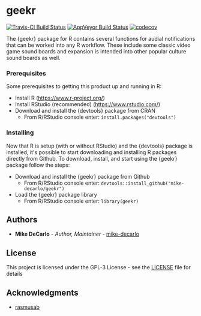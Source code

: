 # geekr
[![Travis-CI Build Status](https://travis-ci.org/mike-decarlo/geekr.svg?branch=master)](https://travis-ci.org/mike-decarlo/geekr) [![AppVeyor Build Status](https://ci.appveyor.com/api/projects/status/github/mike-decarlo/geekr?branch=master&svg=true)](https://ci.appveyor.com/project/mike-decarlo/geekr) [![codecov](https://codecov.io/gh/mike-decarlo/geekr/branch/master/graph/badge.svg)](https://codecov.io/gh/mike-decarlo/geekr)

The {geekr} package for R contains several functions for audial notifications that can be worked into any R workflow. These include some classic video game sound boards and expansion is intended into other popular culture sound boards as well.

### Prerequisites

Some prerequisites to getting this product up and running in R:
- Install R (https://www.r-project.org/)
- Install RStudio (recommended) (https://www.rstudio.com/)
- Download and install the {devtools} package from CRAN
  - From R/RStudio console enter: <code>install.packages("devtools")</code>

### Installing

Now that R is setup (with or without RStudio) and the {devtools} package is installed, it's possible to start downloading and installing R packages directly from Github. To download, install, and start using the {geekr} package follow the steps:
- Download and install the {geekr} package from Github
  - From R/RStudio console enter: <code>devtools::install_github("mike-decarlo/geekr")</code>
- Load the {geekr} package library
  - From R/RStudio console enter: <code>library(geekr)</code>

## Authors

* **Mike DeCarlo** - *Author, Maintainer* - [mike-decarlo](https://github.com/mike-decarlo)

## License

This project is licensed under the GPL-3 License - see the [LICENSE](LICENSE) file for details

## Acknowledgments

* [rasmusab](https://github.com/rasmusab)

